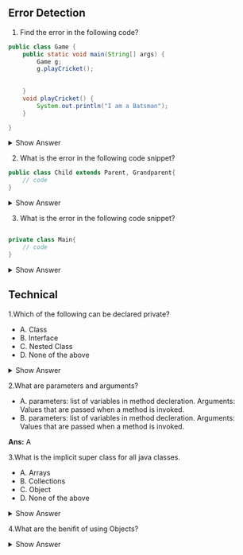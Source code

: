 ## Error Detection

1. Find the error in the following code?

``` java
public class Game {
	public static void main(String[] args) {
		Game g;
		g.playCricket();
		
		
	}
	void playCricket() {
		System.out.println("I am a Batsman");
	}

}

```

<details><summary>Show Answer</summary>

<b>Ans:</b> The above code creates a compile-time error, The object "g" is declared but not initialized, and It is not possible to use an object of a class without Initializing it.

</details>

2. What is the error in the following code snippet?

``` java
public class Child extends Parent, Grandparent{
	// code
}
```
<details><summary>Show Answer</summary>

<b>Ans:</b> compilation error is caused because a class can extend only one parent class.

</details>

3.  What is the error in the following code snippet?

``` java

private class Main{
	// code	
}

```

<details><summary>Show Answer</summary>

<b>Ans:</b> compilation error is caused because a class can be public, abstract and final but not private, unless its a nested class.

</details>

## Technical

1.Which of the following can be declared private?

- A. Class
- B. Interface
- C. Nested Class
- D. None of the above

<details><summary>Show Answer</summary>

<b>Ans:</b> C
	
<b>Explanation:</b> classes and interfces can not be declared private, nested classes can be declared private.

</details>

2.What are parameters and arguments?

- A. parameters: list of variables in method decleration.
     Arguments:  Values that are passed when a method is invoked.
- B. parameters: list of variables in method decleration.
     Arguments:  Values that are passed when a method is invoked.
     
<b>Ans:</b> A </details>

3.What is the implicit super class for all java classes.

- A. Arrays
- B. Collections
- C. Object
- D. None of the above

<details><summary>Show Answer</summary>

<b>Ans:</b> C
	
<b>Explanation:</b> The default constructor of any class with call the no arg constructor of the superclass, So, java provieds an implicit super class "Object" which has a default constructor.

</details>

4.What are the benifit of using Objects?

<details><summary>Show Answer</summary>
	<b>Ans:</b>
	- Modularity: the source code for every object can be maintained independently and once an object is created it can be easily propagated inside the system.
	- Information-hiding: since an object is used to implement methods, the internal working of the class can be hidden using an object.
	- Code - reusability:  once an object is created, it can be reused anywhere in the program.
	- Pluggability and debugging: if an existing object fails to staisfy the requiremts of the developer or causes any abnormality in the code, it can be 
	  deleted.
	
</details>










